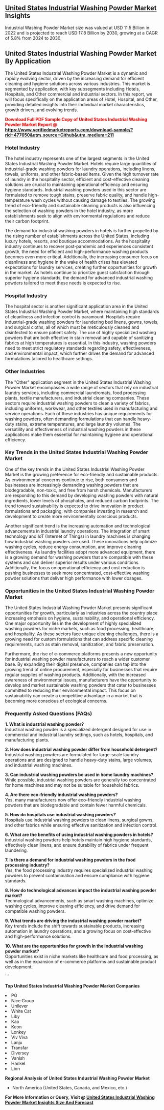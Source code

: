 <h2><a href="https://www.verifiedmarketreports.com/download-sample/?rid=477650&amp;utm_source=Github&amp;utm_medium=211" target="_blank">United States Industrial Washing Powder Market</a> Insights</h2><p>Industrial Washing Powder Market size was valued at USD 11.5 Billion in 2022 and is projected to reach USD 17.8 Billion by 2030, growing at a CAGR of 5.8% from 2024 to 2030.</p><p><h2>United States Industrial Washing Powder Market By Application</h2><p>The United States Industrial Washing Powder Market is a dynamic and rapidly evolving sector, driven by the increasing demand for efficient cleaning and hygiene solutions across various industries. This market is segmented by application, with key subsegments including Hotels, Hospitals, and Other commercial and industrial sectors. In this report, we will focus specifically on the application areas of Hotel, Hospital, and Other, providing detailed insights into their individual market characteristics, growth drivers, and evolving trends.</p><p><strong><p><span class=""><span style="color: #ff0000;"><strong>Download Full PDF Sample Copy of United States Industrial Washing Powder Market Report</strong> @ </span><a href="https://www.verifiedmarketreports.com/download-sample/?rid=477650&amp;utm_source=Github&amp;utm_medium=211" target="_blank">https://www.verifiedmarketreports.com/download-sample/?rid=477650&amp;utm_source=Github&amp;utm_medium=211</a></span></p></strong></p><h3>Hotel Industry</h3><p>The hotel industry represents one of the largest segments in the United States Industrial Washing Powder Market. Hotels require large quantities of industrial-grade washing powders for laundry operations, including linens, towels, uniforms, and other fabric-based items. Given the high turnover rate of laundry in the hospitality sector, efficient and cost-effective cleaning solutions are crucial to maintaining operational efficiency and ensuring hygiene standards. Industrial washing powders used in this sector are formulated to remove tough stains, preserve fabric quality, and handle high-temperature wash cycles without causing damage to textiles. The growing trend of eco-friendly and sustainable cleaning products is also influencing the selection of washing powders in the hotel industry, as more establishments seek to align with environmental regulations and reduce their carbon footprint.</p><p>The demand for industrial washing powders in hotels is further propelled by the rising number of establishments across the United States, including luxury hotels, resorts, and boutique accommodations. As the hospitality industry continues to recover post-pandemic and experiences consistent growth, the need for efficient and high-performance washing products becomes even more critical. Additionally, the increasing consumer focus on cleanliness and hygiene in the wake of health crises has elevated expectations for laundry services, creating further opportunities for growth in the market. As hotels continue to prioritize guest satisfaction through superior hygiene standards, the demand for advanced industrial washing powders tailored to meet these needs is expected to rise.</p><h3>Hospital Industry</h3><p>The hospital sector is another significant application area in the United States Industrial Washing Powder Market, where maintaining high standards of cleanliness and infection control is paramount. Hospitals require industrial-grade washing powders for laundering bed linens, gowns, towels, and surgical cloths, all of which must be meticulously cleaned and disinfected to ensure patient safety. The use of highly specialized washing powders that are both effective in stain removal and capable of sanitizing fabrics at high temperatures is essential. In this industry, washing powders need to meet strict regulatory standards regarding safety, effectiveness, and environmental impact, which further drives the demand for advanced formulations tailored to healthcare settings.</p><pFurthermore, the hospital sector has witnessed an increased emphasis on sustainability, leading to a rising preference for eco-friendly and non-toxic washing powders that minimize the environmental impact of hospital laundry operations. The growing adoption of sustainable cleaning practices in hospitals is not only driven by regulatory requirements but also by patient and public awareness of environmental issues. Hospitals are increasingly focusing on reducing their ecological footprint, and industrial washing powders that offer biodegradable ingredients and lower water and energy consumption are becoming more sought after. As healthcare facilities continue to expand and evolve, the market for specialized industrial washing powders in this sector is poised for growth.</p><h3>Other Industries</h3><p>The "Other" application segment in the United States Industrial Washing Powder Market encompasses a wide range of sectors that rely on industrial laundry services, including commercial laundromats, food processing plants, textile manufacturers, and industrial cleaning companies. These sectors require industrial washing powders to clean a variety of fabrics, including uniforms, workwear, and other textiles used in manufacturing and service operations. Each of these industries has unique requirements for washing powders, often demanding formulations that can handle heavy-duty stains, extreme temperatures, and large laundry volumes. The versatility and effectiveness of industrial washing powders in these applications make them essential for maintaining hygiene and operational efficiency.</p><pIn particular, the demand for industrial washing powders in manufacturing and food processing industries is growing, as these sectors are highly concerned with cleanliness and contamination control. For example, in food processing, the use of washing powders that meet food safety standards is critical to prevent cross-contamination. Meanwhile, textile manufacturers require washing powders that can preserve fabric integrity while ensuring thorough cleaning. The increasing focus on worker safety, hygiene, and efficiency across various industries is expected to continue driving the demand for industrial washing powders in the "Other" category. Additionally, advancements in product formulations that offer enhanced cleaning power while reducing environmental impact are likely to shape the growth of this segment.</p><h3>Key Trends in the United States Industrial Washing Powder Market</h3><p>One of the key trends in the United States Industrial Washing Powder Market is the growing preference for eco-friendly and sustainable products. As environmental concerns continue to rise, both consumers and businesses are increasingly demanding washing powders that are biodegradable, non-toxic, and free from harsh chemicals. Manufacturers are responding to this demand by developing washing powders with natural ingredients, lower levels of phosphates, and reduced carbon footprints. The trend toward sustainability is expected to drive innovation in product formulations and packaging, with companies investing in research and development to create more environmentally conscious products.</p><p>Another significant trend is the increasing automation and technological advancements in industrial laundry operations. The integration of smart technology and IoT (Internet of Things) in laundry machines is changing how industrial washing powders are used. These innovations help optimize washing cycles, reduce energy consumption, and improve cleaning effectiveness. As laundry facilities adopt more advanced equipment, there is a growing demand for washing powders that are compatible with these systems and can deliver superior results under various conditions. Additionally, the focus on operational efficiency and cost reduction is pushing businesses to seek more concentrated, cost-effective washing powder solutions that deliver high performance with lower dosages.</p><h3>Opportunities in the United States Industrial Washing Powder Market</h3><p>The United States Industrial Washing Powder Market presents significant opportunities for growth, particularly as industries across the country place increasing emphasis on hygiene, sustainability, and operational efficiency. One major opportunity lies in the development of highly specialized washing powders for niche markets, such as food processing, healthcare, and hospitality. As these sectors face unique cleaning challenges, there is a growing need for custom formulations that can address specific cleaning requirements, such as stain removal, sanitization, and fabric preservation.</p><p>Furthermore, the rise of e-commerce platforms presents a new opportunity for industrial washing powder manufacturers to reach a wider customer base. By expanding their digital presence, companies can tap into the growing trend of online procurement, especially for businesses that require regular supplies of washing products. Additionally, with the increased awareness of environmental issues, manufacturers have the opportunity to develop and market sustainable washing powders that cater to businesses committed to reducing their environmental impact. This focus on sustainability can create a competitive advantage in a market that is becoming more conscious of ecological concerns.</p><h3>Frequently Asked Questions (FAQs)</h3><p><strong>1. What is industrial washing powder?</strong><br>Industrial washing powder is a specialized detergent designed for use in commercial and industrial laundry settings, such as hotels, hospitals, and manufacturing plants.</p><p><strong>2. How does industrial washing powder differ from household detergent?</strong><br>Industrial washing powders are formulated for large-scale laundry operations and are designed to handle heavy-duty stains, large volumes, and industrial washing machines.</p><p><strong>3. Can industrial washing powders be used in home laundry machines?</strong><br>While possible, industrial washing powders are generally too concentrated for home machines and may not be suitable for household fabrics.</p><p><strong>4. Are there eco-friendly industrial washing powders?</strong><br>Yes, many manufacturers now offer eco-friendly industrial washing powders that are biodegradable and contain fewer harmful chemicals.</p><p><strong>5. How do hospitals use industrial washing powders?</strong><br>Hospitals use industrial washing powders to clean linens, surgical gowns, and other fabrics while ensuring effective sanitization and infection control.</p><p><strong>6. What are the benefits of using industrial washing powders in hotels?</strong><br>Industrial washing powders help hotels maintain high hygiene standards, effectively clean linens, and ensure durability of fabrics under frequent laundering.</p><p><strong>7. Is there a demand for industrial washing powders in the food processing industry?</strong><br>Yes, the food processing industry requires specialized industrial washing powders to prevent contamination and ensure compliance with hygiene standards.</p><p><strong>8. How do technological advances impact the industrial washing powder market?</strong><br>Technological advancements, such as smart washing machines, optimize washing cycles, improve cleaning efficiency, and drive demand for compatible washing powders.</p><p><strong>9. What trends are driving the industrial washing powder market?</strong><br>Key trends include the shift towards sustainable products, increasing automation in laundry operations, and a growing focus on cost-effective and high-performance solutions.</p><p><strong>10. What are the opportunities for growth in the industrial washing powder market?</strong><br>Opportunities exist in niche markets like healthcare and food processing, as well as in the expansion of e-commerce platforms and sustainable product development.</p>```</p><p><strong>Top United States Industrial Washing Powder Market Companies</strong></p><div data-test-id=""><p><li>PG</li><li> Nice Group</li><li> Unilever</li><li> White Cat</li><li> Liby</li><li> Kao</li><li> Keon</li><li> Lonkey</li><li> Viv Viva</li><li> Lanju</li><li> Transfar</li><li> Diversey</li><li> Vanish</li><li> Hankel</li><li> Lion</li></p><div><strong>Regional Analysis of&nbsp;United States Industrial Washing Powder Market</strong></div><ul><li dir="ltr"><p dir="ltr">North America&nbsp;(United States, Canada, and Mexico, etc.)</p></li></ul><p><strong>For More Information or Query, Visit @&nbsp;</strong><strong><a href="https://www.verifiedmarketreports.com/product/industrial-washing-powder-market/?utm_source=Github&amp;utm_medium=211" target="_blank">United States Industrial Washing Powder Market Insights Size And Forecast</a></strong></p></div>
